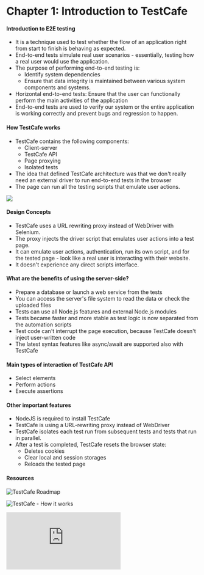 # Chapter 1: Introduction to TestCafe

#### Introduction to E2E testing
- It is a technique used to test whether the flow of an application right from start to finish is behaving as expected.
- End-to-end tests simulate real user scenarios - essentially, testing how a real user would use the application.
- The purpose of performing end-to-end testing is:
  - Identify system dependencies
  - Ensure that data integrity is maintained between various system components and systems.
- Horizontal end-to-end tests: Ensure that the user can functionally perform the main activities of the application
- End-to-end tests are used to verify our system or the entire application is working correctly and prevent bugs and regression to happen.
  
#### How TestCafe works
- TestCafe contains the following components:
  - Client-server
  - TestCafe API
  - Page proxying
  - Isolated tests
- The idea that defined TestCafe architecture was that we don't really need an external driver to run end-to-end tests in the browser  
- The page can run all the testing scripts that emulate user actions.

![](https://testautomationu.applitools.com/course55/chapter1-img1.png)

#### Design Concepts
- TestCafe uses a URL rewriting proxy instead of WebDriver with Selenium.
- The proxy injects the driver script that emulates user actions into a test page.
- It can emulate user actions, authentication, run its own script, and for the tested page - look like a real user is interacting with their website.
- It doesn't experience any direct scripts interface.

#### What are the benefits of using the server-side?
- Prepare a database or launch a web service from the tests
- You can access the server's file system to read the data or check the uploaded files
- Tests can use all Node.js features and external Node.js modules
- Tests became faster and more stable as test logic is now separated from the automation scripts
- Test code can't interrupt the page execution, because TestCafe doesn't inject user-written code
- The latest syntax features like async/await are supported also with TestCafe

#### Main types of interaction of TestCafe API
- Select elements
- Perform actions
- Execute assertions

#### Other important features
- NodeJS is required to install TestCafe
- TestCafe is using a URL-rewriting proxy instead of WebDriver
- TestCafe isolates each test run from subsequent tests and tests that run in parallel.
- After a test is completed, TestCafe resets the browser state:
  - Deletes cookies
  - Clear local and session storages
  - Reloads the tested page

#### Resources
![TestCafe Roadmap](https://devexpress.github.io/testcafe/roadmap/)

![TestCafe - How it works](https://devexpress.github.io/testcafe/documentation/how-it-works/)


![Source](https://testautomationu.applitools.com/testcafe-tutorial/chapter1.html)
   
